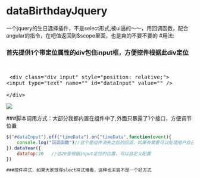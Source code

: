 # dataBirthdayJquery
一个jquery的生日选择插件，不是select形式,被ui逼的～～，用回调函数，配合angular的指令，在吧值返回到$scope里面，也是爽的不要不要的
#用法:
### 首先提供1个带定位属性的div包住input框，方便控件根据此div定位
   <pre>
  &lt;div class="div_input" style="position: relative;"&gt;
			&lt;input type="text" name="" id="dataInput" value="" /&gt;			
  &lt;/div&gt;
   </pre>
![](https://santant.github.io/githubImg/jquery-data.png)

###脚本调用方式：大部分我都内置在组件中了,外面只暴露了1个接口，方便调节位置
```javascript
$("#dataInput").off("timeData").on("timeData",function(event){
	console.log("回调函数")//这个是组件消失之后的回调，如果有需要可以处理用户自己的逻辑	
}).dataYear({
	dataTop:20   //这20是根据input定位的位置，可以自定义配置
})

###控件样式，如果大家觉得slect样式难看，这种也未尝不是一个好方式


